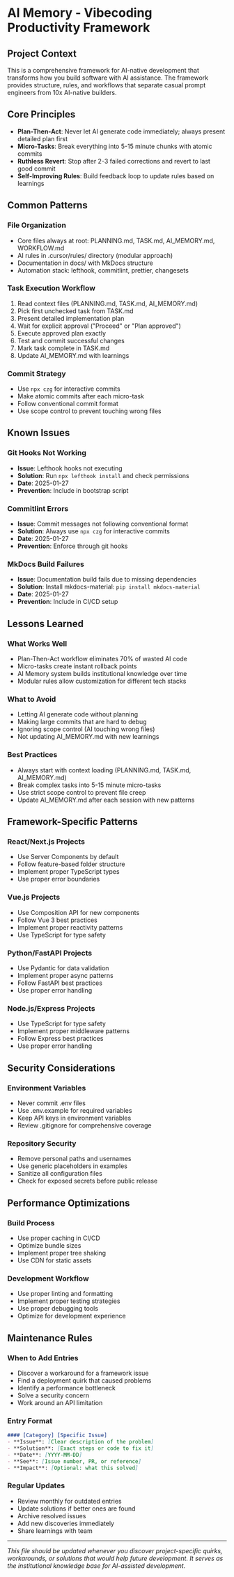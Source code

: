 # AI Memory - Vibecoding Productivity Framework

## Project Context
This is a comprehensive framework for AI-native development that transforms how you build software with AI assistance. The framework provides structure, rules, and workflows that separate casual prompt engineers from 10x AI-native builders.

## Core Principles
- **Plan-Then-Act**: Never let AI generate code immediately; always present detailed plan first
- **Micro-Tasks**: Break everything into 5-15 minute chunks with atomic commits
- **Ruthless Revert**: Stop after 2-3 failed corrections and revert to last good commit
- **Self-Improving Rules**: Build feedback loop to update rules based on learnings

## Common Patterns

### File Organization
- Core files always at root: PLANNING.md, TASK.md, AI_MEMORY.md, WORKFLOW.md
- AI rules in .cursor/rules/ directory (modular approach)
- Documentation in docs/ with MkDocs structure
- Automation stack: lefthook, commitlint, prettier, changesets

### Task Execution Workflow
1. Read context files (PLANNING.md, TASK.md, AI_MEMORY.md)
2. Pick first unchecked task from TASK.md
3. Present detailed implementation plan
4. Wait for explicit approval ("Proceed" or "Plan approved")
5. Execute approved plan exactly
6. Test and commit successful changes
7. Mark task complete in TASK.md
8. Update AI_MEMORY.md with learnings

### Commit Strategy
- Use `npx czg` for interactive commits
- Make atomic commits after each micro-task
- Follow conventional commit format
- Use scope control to prevent touching wrong files

## Known Issues

### Git Hooks Not Working
- **Issue**: Lefthook hooks not executing
- **Solution**: Run `npx lefthook install` and check permissions
- **Date**: 2025-01-27
- **Prevention**: Include in bootstrap script

### Commitlint Errors
- **Issue**: Commit messages not following conventional format
- **Solution**: Always use `npx czg` for interactive commits
- **Date**: 2025-01-27
- **Prevention**: Enforce through git hooks

### MkDocs Build Failures
- **Issue**: Documentation build fails due to missing dependencies
- **Solution**: Install mkdocs-material: `pip install mkdocs-material`
- **Date**: 2025-01-27
- **Prevention**: Include in CI/CD setup

## Lessons Learned

### What Works Well
- Plan-Then-Act workflow eliminates 70% of wasted AI code
- Micro-tasks create instant rollback points
- AI Memory system builds institutional knowledge over time
- Modular rules allow customization for different tech stacks

### What to Avoid
- Letting AI generate code without planning
- Making large commits that are hard to debug
- Ignoring scope control (AI touching wrong files)
- Not updating AI_MEMORY.md with new learnings

### Best Practices
- Always start with context loading (PLANNING.md, TASK.md, AI_MEMORY.md)
- Break complex tasks into 5-15 minute micro-tasks
- Use strict scope control to prevent file creep
- Update AI_MEMORY.md after each session with new patterns

## Framework-Specific Patterns

### React/Next.js Projects
- Use Server Components by default
- Follow feature-based folder structure
- Implement proper TypeScript types
- Use proper error boundaries

### Vue.js Projects
- Use Composition API for new components
- Follow Vue 3 best practices
- Implement proper reactivity patterns
- Use TypeScript for type safety

### Python/FastAPI Projects
- Use Pydantic for data validation
- Implement proper async patterns
- Follow FastAPI best practices
- Use proper error handling

### Node.js/Express Projects
- Use TypeScript for type safety
- Implement proper middleware patterns
- Follow Express best practices
- Use proper error handling

## Security Considerations

### Environment Variables
- Never commit .env files
- Use .env.example for required variables
- Keep API keys in environment variables
- Review .gitignore for comprehensive coverage

### Repository Security
- Remove personal paths and usernames
- Use generic placeholders in examples
- Sanitize all configuration files
- Check for exposed secrets before public release

## Performance Optimizations

### Build Process
- Use proper caching in CI/CD
- Optimize bundle sizes
- Implement proper tree shaking
- Use CDN for static assets

### Development Workflow
- Use proper linting and formatting
- Implement proper testing strategies
- Use proper debugging tools
- Optimize for development experience

## Maintenance Rules

### When to Add Entries
- Discover a workaround for a framework issue
- Find a deployment quirk that caused problems
- Identify a performance bottleneck
- Solve a security concern
- Work around an API limitation

### Entry Format
```markdown
#### [Category] [Specific Issue]
- **Issue**: [Clear description of the problem]
- **Solution**: [Exact steps or code to fix it]
- **Date**: [YYYY-MM-DD]
- **See**: [Issue number, PR, or reference]
- **Impact**: [Optional: what this solved]
```

### Regular Updates
- Review monthly for outdated entries
- Update solutions if better ones are found
- Archive resolved issues
- Add new discoveries immediately
- Share learnings with team

---
*This file should be updated whenever you discover project-specific quirks, workarounds, or solutions that would help future development. It serves as the institutional knowledge base for AI-assisted development.*
